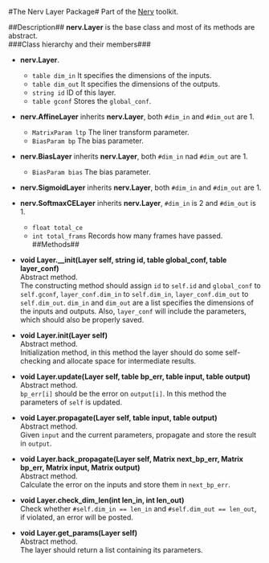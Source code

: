 #The Nerv Layer Package#
Part of the [Nerv](../README.md) toolkit.

##Description##
__nerv.Layer__ is the base class and most of its methods are abstract.  
###Class hierarchy and their members###
* __nerv.Layer__.  
	* `table dim_in` It specifies the dimensions of the inputs.  
	* `table dim_out` It specifies the dimensions of the outputs.  
	* `string id` ID of this layer.
	* `table gconf` Stores the `global_conf`.
* __nerv.AffineLayer__ inherits __nerv.Layer__, both `#dim_in` and `#dim_out` are 1.
	* `MatrixParam ltp` The liner transform parameter.
	* `BiasParam bp` The bias parameter.
* __nerv.BiasLayer__ inherits __nerv.Layer__, both `#dim_in` nad `#dim_out` are 1.
	* `BiasParam bias` The bias parameter.
* __nerv.SigmoidLayer__ inherits __nerv.Layer__, both `#dim_in` and `#dim_out` are 1.
* __nerv.SoftmaxCELayer__ inherits __nerv.Layer__, `#dim_in` is 2 and `#dim_out` is 1.
	* `float total_ce` 
	* `int total_frams` Records how many frames have passed.
##Methods##
* __void Layer.\_\_init(Layer self, string id, table global_conf, table layer_conf)__  
Abstract method.  
The constructing method should assign `id` to `self.id` and `global_conf` to `self.gconf`, `layer_conf.dim_in` to `self.dim_in`, `layer_conf.dim_out` to `self.dim_out`. `dim_in` and `dim_out` are a list specifies the dimensions of the inputs and outputs. Also, `layer_conf` will include the parameters, which should also be properly saved.
* __void Layer.init(Layer self)__  
Abstract method.  
Initialization method, in this method the layer should do some self-checking and allocate space for intermediate results.
* __void Layer.update(Layer self, table bp_err, table input, table output)__  
Abstract method.  
`bp_err[i]` should be the error on `output[i]`. In this method the parameters of `self` is updated.
* __void Layer.propagate(Layer self, table input, table output)__  
Abstract method.  
Given `input` and the current parameters, propagate and store the result in `output`.
* __void Layer.back_propagate(Layer self, Matrix next_bp_err, Matrix bp_err, Matrix input, Matrix output)__  
Abstract method.  
Calculate the error on the inputs and store them in `next_bp_err`.

* __void Layer.check_dim_len(int len_in, int len_out)__  
Check whether `#self.dim_in == len_in` and `#self.dim_out == len_out`, if violated, an error will be posted.
* __void Layer.get_params(Layer self)__  
Abstract method.  
The layer should return a list containing its parameters.

